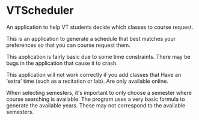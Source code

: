 # VTScheduler
An application to help VT students decide which classes to course request.

This is an application to generate a schedule that best matches your preferences so that you can course request them.

This application is fairly basic due to some time constraints. There may be bugs in the application that cause it to crash.

This application will not work correctly if you add classes that
Have an 'extra' time (such as a recitation or lab).
Are only available online.

When selecting semesters, it's important to only choose a semester where course searching is available. The program uses a
very basic formula to generate the available years. These may not correspond to the available semesters.